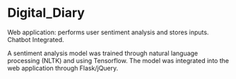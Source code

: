 # Digital_Diary
Web application: performs user sentiment analysis and stores inputs. Chatbot Integrated. 

A sentiment analysis model was trained through natural language processing (NLTK) and using Tensorflow. 
The model was integrated into the web application through Flask/jQuery.
